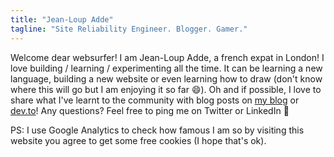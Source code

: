 ```yaml
---
title: "Jean-Loup Adde"
tagline: "Site Reliability Engineer. Blogger. Gamer."
---
```


Welcome dear websurfer! I am Jean-Loup Adde, a french expat in London! I love building / learning / experimenting all the time. It can be learning a new language, building a new website or even learning how to draw (don't know where this will go but I am enjoying it so far :smile:). Oh and if possible, I love to share what I've learnt to the community with blog posts on [my blog](https://blog.juanwolf.fr) or [dev.to](https://dev.to)! Any questions? Feel free to ping me on Twitter or LinkedIn :wave:

PS: I use Google Analytics to check how famous I am so by visiting this website you agree to get some free cookies (I hope that's ok).

